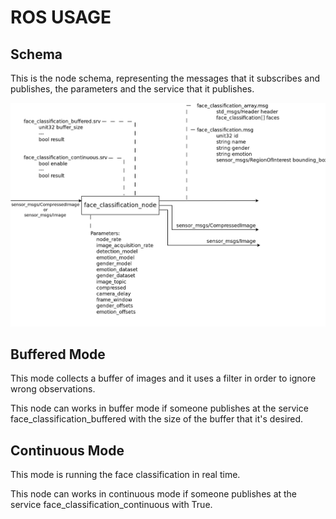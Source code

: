 # ROS USAGE

## Schema

This is the node schema, representing the messages that it subscribes and publishes, the parameters and the service that it publishes.

![alt tag](pipeline.png)

## Buffered Mode

This mode collects a buffer of images and it uses a filter in order to ignore wrong observations.

This node can works in buffer mode if someone publishes at the service face_classification_buffered with the size of the buffer that it's desired. 

## Continuous Mode

This mode is running the face classification in real time.

This node can works in continuous mode if someone publishes at the service face_classification_continuous with True.
